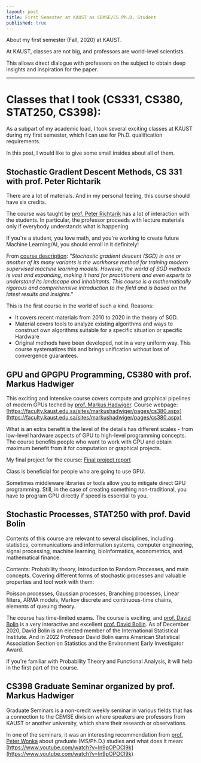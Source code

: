```yaml
---
layout: post
title: First Semester at KAUST as CEMSE/CS Ph.D. Student
published: true
---
```


About my first semester (Fall, 2020) at KAUST.

At KAUST, classes are not big, and professors are world-level scientists.

This allows direct dialogue with professors on the subject to obtain deep insights and inspiration for the paper.

---

# Classes that I took (CS331, CS380, STAT250, CS398):

As a subpart of my academic load, I took several exciting classes at KAUST during my first semester, which I can use for Ph.D. qualification requirements.

In this post, I would like to give some small insides about all of them.

## Stochastic Gradient Descent Methods, CS 331 with prof. Peter Richtarik

There are a lot of materials. And in my personal feeling, this course should have six credits.

The course was taught by [prof. Peter Richtarik](https://richtarik.org/) has a lot of interaction with the students. 
In particular, the professor proceeds with lecture materials only if everybody understands what is happening.

If you're a student, you love math, and you're working to create future Machine Learning/AI, you should enroll in it definitely!

From [course description](https://courses.kaust.edu.sa/StudentCourses/GetPdf?fileName=2021-Fall-CS_331-00110657.pdf&isExternal=False): 
*"Stochastic gradient descent (SGD) in one or another of its many variants is the workhorse method for training modern supervised machine learning models. 
However, the world of SGD methods is vast and expanding, making it hard for practitioners and even experts to understand its landscape and inhabitants. 
This course is a mathematically rigorous and comprehensive introduction to the field and is based on the latest results and insights."*

This is the first course in the world of such a kind. Reasons:

* It covers recent materials from 2010 to 2020 in the theory of SGD. 
* Material covers tools to analyze existing algorithms and ways to construct own algorithms suitable for a specific situation or specific Hardware
* Original methods have been developed, not in a very uniform way. This course systematizes this and brings unification without loss of convergence guarantees.

## GPU and GPGPU Programming, CS380 with prof. Markus Hadwiger

This exciting and intensive course covers compute and graphical pipelines of modern GPUs teched by [prof. Markus Hadwiger](https://www.kaust.edu.sa/en/study/faculty/markus-hadwiger).
Course webpage: [https://faculty.kaust.edu.sa/sites/markushadwiger/pages/cs380.aspx](https://faculty.kaust.edu.sa/sites/markushadwiger/pages/cs380.aspx)

What is an extra benefit is the level of the details has different scales - from low-level hardware aspects of GPU to high-level programming concepts.
The course benefits people who want to work with GPU and obtain maximum benefit from it for computation or graphical projects. 

My final project for the course: [Final project report](https://bitbucket.org/konstantin_burlachenko/opt_studio/src/master/docs/CS380ProjectFinalReport.pdf)

Class is beneficial for people who are going to use GPU.

Sometimes middleware libraries or tools allow you to mitigate direct GPU programming. Still, in the case of creating something non-traditional, you have to program GPU directly if speed is essential to you.

## Stochastic Processes, STAT250 with prof. David Bolin

Contents of this course are relevant to several disciplines, including statistics, communications and information systems, computer
engineering, signal processing, machine learning, bioinformatics, econometrics, and mathematical finance.

Contents: Probability theory, Introduction to Random Processes, and main concepts.
Covering different forms of stochastic processes and valuable properties and tool work with them: 

Poisson processes, Gaussian processes, Branching processes, Linear filters, ARMA models, Markov discrete and continuous-time chains, elements of queuing theory.

The course has time-limited exams. The course is exciting, and [prof. David Bolin](https://www.kaust.edu.sa/en/study/faculty/david-bolin) is a very interactive and excellent [prof. David Bollin](https://www.kaust.edu.sa/en/study/faculty/david-bolin).
As of December 2020, David Bolin is an elected member of the International Statistical Institute. And in 2022 Professor David Bolin earns American Statistical Association Section on Statistics and the Environment Early Investigator Award.

If you're familiar with Probability Theory and Functional Analysis, it will help in the first part of the course.
                
## CS398 Graduate Seminar organized by prof. Markus Hadwiger

Graduate Seminars is a non-credit weekly seminar in various fields that has a connection to the CEMSE division where speakers are professors from KAUST or another university, 
which share their research or observations. 

In one of the seminars, it was an interesting recommendation from [prof. Peter Wonka](http://peterwonka.net/) about graduate (MS/Ph.D.) studies and what does it mean:
[https://www.youtube.com/watch?v=ln9pOPOCl9k](https://www.youtube.com/watch?v=ln9pOPOCl9k)
